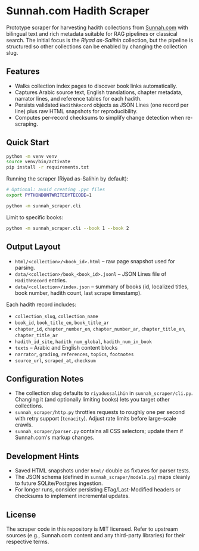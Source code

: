 # Sunnah.com Hadith Scraper

Prototype scraper for harvesting hadith collections from [Sunnah.com](https://sunnah.com/) with bilingual text and rich metadata suitable for RAG pipelines or classical search. The initial focus is the *Riyad as-Salihin* collection, but the pipeline is structured so other collections can be enabled by changing the collection slug.

## Features

- Walks collection index pages to discover book links automatically.
- Captures Arabic source text, English translations, chapter metadata, narrator lines, and reference tables for each hadith.
- Persists validated `HadithRecord` objects as JSON Lines (one record per line) plus raw HTML snapshots for reproducibility.
- Computes per-record checksums to simplify change detection when re-scraping.

## Quick Start

```bash
python -m venv venv
source venv/bin/activate
pip install -r requirements.txt
```

Running the scraper (Riyad as-Salihin by default):

```bash
# Optional: avoid creating .pyc files
export PYTHONDONTWRITEBYTECODE=1

python -m sunnah_scraper.cli
```

Limit to specific books:

```bash
python -m sunnah_scraper.cli --book 1 --book 2
```

## Output Layout

- `html/<collection>/<book_id>.html` – raw page snapshot used for parsing.
- `data/<collection>/book_<book_id>.jsonl` – JSON Lines file of `HadithRecord` entries.
- `data/<collection>/index.json` – summary of books (id, localized titles, book number, hadith count, last scrape timestamp).

Each hadith record includes:

- `collection_slug`, `collection_name`
- `book_id`, `book_title_en`, `book_title_ar`
- `chapter_id`, `chapter_number_en`, `chapter_number_ar`, `chapter_title_en`, `chapter_title_ar`
- `hadith_id_site`, `hadith_num_global`, `hadith_num_in_book`
- `texts` – Arabic and English content blocks
- `narrator`, `grading`, `references`, `topics`, `footnotes`
- `source_url`, `scraped_at`, `checksum`

## Configuration Notes

- The collection slug defaults to `riyadussalihin` in `sunnah_scraper/cli.py`. Changing it (and optionally limiting books) lets you target other collections.
- `sunnah_scraper/http.py` throttles requests to roughly one per second with retry support (`tenacity`). Adjust rate limits before large-scale crawls.
- `sunnah_scraper/parser.py` contains all CSS selectors; update them if Sunnah.com's markup changes.

## Development Hints

- Saved HTML snapshots under `html/` double as fixtures for parser tests.
- The JSON schema (defined in `sunnah_scraper/models.py`) maps cleanly to future SQLite/Postgres ingestion.
- For longer runs, consider persisting ETag/Last-Modified headers or checksums to implement incremental updates.

## License

The scraper code in this repository is MIT licensed. Refer to upstream sources (e.g., Sunnah.com content and any third-party libraries) for their respective terms.

